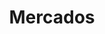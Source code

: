 ---
layout: project
title:  "Mercados"
categories:
- project
img: mercados.jpg
thumb: mercados_thumb.jpg
---